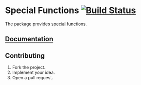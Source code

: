# Special Functions [![Build Status][status-img]][status-url]

The package provides [special functions][1].

## [Documentation][docs]

## Contributing

1. Fork the project.
2. Implement your idea.
3. Open a pull request.

[1]: https://en.wikipedia.org/wiki/Special_functions
[2]: http://people.sc.fsu.edu/~jburkardt

[status-img]: https://travis-ci.org/stainless-steel/special.svg?branch=master
[status-url]: https://travis-ci.org/stainless-steel/special
[docs]: https://stainless-steel.github.io/special
